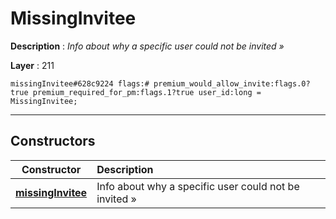 # MissingInvitee

**Description** : *Info about why a specific user could not be invited &raquo;*

**Layer** : 211

```tl
missingInvitee#628c9224 flags:# premium_would_allow_invite:flags.0?true premium_required_for_pm:flags.1?true user_id:long = MissingInvitee;
```

---

## Constructors

| Constructor | Description |
| :---: | :--- |
| [**missingInvitee**](constructor/missingInvitee) | Info about why a specific user could not be invited » |